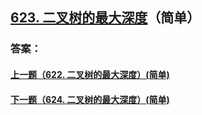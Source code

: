 ## [623. 二叉树的最大深度](https://leetcode-cn.com/problems/merge-two-sorted-lists/)（简单）





### 答案：



#### [上一题（622. 二叉树的最大深度）(简单)](https://github.com/sdwwld/leetCode/blob/master/src/main/java/com/wld/java/leetcode/leetCode0622.md)

#### [下一题（624. 二叉树的最大深度）(简单)](https://github.com/sdwwld/leetCode/blob/master/src/main/java/com/wld/java/leetcode/leetCode0624.md)